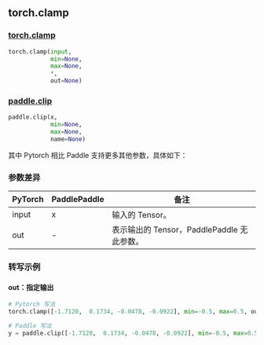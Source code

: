 ## torch.clamp
### [torch.clamp](https://pytorch.org/docs/stable/generated/torch.clamp.html?highlight=clamp#torch.clamp)

```python
torch.clamp(input,
            min=None,
            max=None,
            *,
            out=None)
```

### [paddle.clip](https://www.paddlepaddle.org.cn/documentation/docs/zh/api/paddle/clip_cn.html#clip)

```python
paddle.clip(x,
            min=None,
            max=None,
            name=None)
```

其中 Pytorch 相比 Paddle 支持更多其他参数，具体如下：
### 参数差异
| PyTorch       | PaddlePaddle | 备注                                                   |
| ------------- | ------------ | ------------------------------------------------------ |
| input         | x            | 输入的 Tensor。                                      |
| out           | -            | 表示输出的 Tensor，PaddlePaddle 无此参数。               |


### 转写示例
#### out：指定输出
```python
# Pytorch 写法
torch.clamp([-1.7120,  0.1734, -0.0478, -0.0922], min=-0.5, max=0.5, out=y)

# Paddle 写法
y = paddle.clip([-1.7120,  0.1734, -0.0478, -0.0922], min=-0.5, max=0.5)
```
